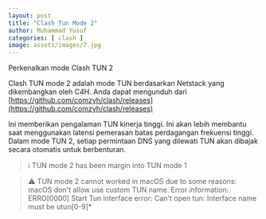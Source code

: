```yaml
---
layout: post
title: "Clash Tun Mode 2"
author: Muhammad Yusuf
categories: [ clash ]
image: assets/images/7.jpg
---
```

Perkenalkan mode Clash TUN 2

Clash TUN mode 2 adalah mode TUN berdasarkan Netstack yang dikembangkan oleh C4H. Anda dapat mengunduh dari [https://github.com/comzyh/clash/releases](https://github.com/comzyh/clash/releases)

Ini memberikan pengalaman TUN kinerja tinggi. Ini akan lebih membantu saat menggunakan latensi pemerasan batas perdagangan frekuensi tinggi.
Dalam mode TUN 2, setiap permintaan DNS yang dilewati TUN akan dibajak secara otomatis untuk berbenturan.

> ℹ TUN mode 2 has been margin into TUN mode 1

> ⚠️ TUN mode 2 cannot worked in macOS due to some reasons: macOS don't allow use custom TUN name.
> Error information: 
> ERRO[0000] Start Tun interface error: Can't open tun: Interface name must be utun[0-9]*
